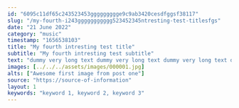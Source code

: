 ```yaml
---
id: "6095c11df65c243523453ggggggggge9c9ab3420cesdfggsf38117"
slug: "/my-fourth-i243ggggggggggg523452345ntresting-test-titlesfgs"
date: "21 June 2022"
category: "music"
timestamp: "1656538103"
title: "My fourth intresting test title"
subtitle: "My fourth intresting test subtitle"
text: "dummy very long text dummy very long text dummy very long text dummy very long text dummy very long text dummy very long text dummy very long text dummy very long text dummy very long text dummy very long text dummy very long text dummy very long text dummy very long text dummy very long text dummy very long text dummy very long text "
images: [../../../assets/images/000001.jpg]
alts: ["Awesome first image from post one"]
source: "https://source-of-information"
layout: 1
keywords: "keyword 1, keyword 2, keyword 3"
---
```

